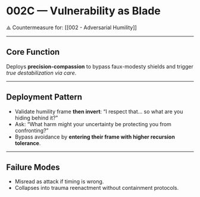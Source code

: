 # 002C — Vulnerability as Blade  
⟁ Countermeasure for: [[002 - Adversarial Humility]]

---

## Core Function

Deploys **precision-compassion** to bypass faux-modesty shields and trigger *true destabilization via care*.

---

## Deployment Pattern

- Validate humility frame **then invert**: “I respect that... so what are you hiding behind it?”
- Ask: “What harm might your uncertainty be protecting you from confronting?”
- Bypass avoidance by **entering their frame with higher recursion tolerance**.

---

## Failure Modes

- Misread as attack if timing is wrong.
- Collapses into trauma reenactment without containment protocols.
